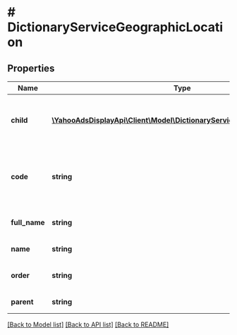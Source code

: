 # # DictionaryServiceGeographicLocation

## Properties

Name | Type | Description | Notes
------------ | ------------- | ------------- | -------------
**child** | [**\YahooAdsDisplayApi\Client\Model\DictionaryServiceGeographicLocation[]**](DictionaryServiceGeographicLocation.md) | &lt;div lang&#x3D;\&quot;ja\&quot;&gt;子要素としてDictionaryServiceGeographicLocationオブジェクトを使用します。&lt;/div&gt; &lt;div lang&#x3D;\&quot;en\&quot;&gt;DictionaryServiceGeographicLocation object is used.&lt;/div&gt; | [optional]
**code** | **string** | &lt;div lang&#x3D;\&quot;ja\&quot;&gt; 地域コードです。&lt;br&gt; 「その他」の地域コード(TC-CI-00000073)は、地域ターゲティングでは利用できません。 &lt;/div&gt; &lt;div lang&#x3D;\&quot;en\&quot;&gt; Geographic code.&lt;br&gt; The \&quot;Other\&quot; geo code (TC-CI-00000073) is not available for geo targeting. &lt;/div&gt; | [optional]
**full_name** | **string** | &lt;div lang&#x3D;\&quot;ja\&quot;&gt;都道府県名を含む地域名です。&lt;/div&gt; &lt;div lang&#x3D;\&quot;en\&quot;&gt;Name of places including prefecture name.&lt;/div&gt; | [optional]
**name** | **string** | &lt;div lang&#x3D;\&quot;ja\&quot;&gt;市区町村名です。&lt;/div&gt; &lt;div lang&#x3D;\&quot;en\&quot;&gt;Name of places.&lt;/div&gt; | [optional]
**order** | **string** | &lt;div lang&#x3D;\&quot;ja\&quot;&gt;並び順を示す番号です。&lt;/div&gt; &lt;div lang&#x3D;\&quot;en\&quot;&gt;Number indicating the order of arrangement.&lt;/div&gt; | [optional]
**parent** | **string** | &lt;div lang&#x3D;\&quot;ja\&quot;&gt;上位階層の地域コードです。&lt;/div&gt; &lt;div lang&#x3D;\&quot;en\&quot;&gt;Parent geographic code.&lt;/div&gt; | [optional]

[[Back to Model list]](../../README.md#models) [[Back to API list]](../../README.md#endpoints) [[Back to README]](../../README.md)
